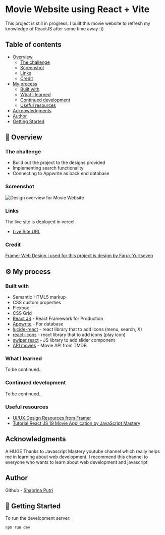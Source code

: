 # Movie Website using React + Vite
This project is still in progress. I built this movie website to refresh my knowledge of ReactJS after some time away :))

## Table of contents

- [Overview](#overview)
  - [The challenge](#the-challenge)
  - [Screenshot](#screenshot)
  - [Links](#links)
  - [Credit](#credit)
- [My process](#my-process)
  - [Built with](#built-with)
  - [What I learned](#what-i-learned)
  - [Continued development](#continued-development)
  - [Useful resources](#useful-resources)
- [Acknowledgments](#acknowledgments)
- [Author](#author)
- [Getting Started](#getting-started)


## 🚨 Overview

### The challenge

- Build out the project to the designs provided
- Implementing search functionality 
- Connecting to Appwrite as back end database 

### Screenshot
![Design overview for Movie Website](./public/homepage.png)

### Links
The live site is deployed in vercel
- [Live Site URL](https://movie-website-using-react-js-19.vercel.app/)

### Credit
[Framer Web Design i used for this project is design by Faruk Yurtseven](https://framer.com/projects/HypeR-copy--ff5PH7sBjpAsOaSZcWqM-biFD6?duplicate=BkVLjcw3vgR8LFEg8UEK&node=PZQyOnG_6&item=i_9zvVwtX)

## ⚙️ My process

### Built with

- Semantic HTML5 markup
- CSS custom properties
- Flexbox
- CSS Grid
- [React JS](https://react.dev/) - React Framework for Production
- [Appwrite](https://appwrite.io/) - For database
- [lucide-react](https://lucide.dev/guide/packages/lucide-react) - react library that to add icons (menu, search, X)
- [react-icons](https://www.npmjs.com/package/react-icons) - react library that to add icons (play icon)
- [swiper react](https://swiperjs.com/react) - JS library to add slider component
- [API movies](https://developer.themoviedb.org/reference/discover-movie) - Movie API from TMDB

### What I learned
To be continued..

### Continued development
To be continued..

### Useful resources
- [UI/UX Design Resources from Framer](https://framer.com/projects/HypeR-copy--ff5PH7sBjpAsOaSZcWqM-biFD6?duplicate=BkVLjcw3vgR8LFEg8UEK&node=augiA20Il)
- [Tutorial React JS 19 Movie Application by JavaScript Mastery](https://www.youtube.com/watch?v=dCLhUialKPQ) 

## Acknowledgments

A HUGE Thanks to Javascript Mastery youtube channel which really helps me in learning about web development. I recommend this channel to everyone who wants to learn about web development and javascript

## Author
Github - [Shabrina Putri](https://github.com/shabrina12)

## 🤸 Getting Started

To run the development server:

```bash
npm run dev
```
